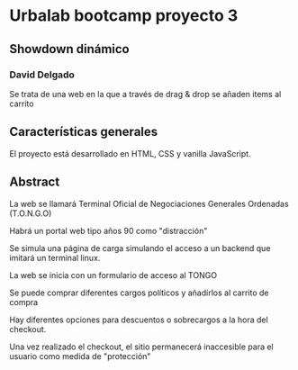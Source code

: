 # Urbalab bootcamp proyecto 3
## Showdown dinámico
### David Delgado

Se trata de una web en la que a través de drag & drop se añaden items al carrito

## Características generales

El proyecto está desarrollado en HTML, CSS y vanilla JavaScript.

## Abstract

La web se llamará Terminal Oficial de Negociaciones Generales Ordenadas (T.O.N.G.O)

Habrá un portal web tipo años 90 como "distracción"

Se simula una página de carga simulando el acceso a un backend que imitará un terminal linux.

La web se inicia con un formulario de acceso al TONGO

Se puede comprar diferentes cargos políticos y añadirlos al carrito de compra 

Hay diferentes opciones para descuentos o sobrecargos a la hora del checkout.

Una vez realizado el checkout, el sitio permanecerá inaccesible para el usuario como medida de "protección"


